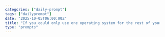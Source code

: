 ```yaml
---
categories: ["daily-prompt"]
tags: ["dailyprompt"]
date: "2025-10-05T06:00:00Z"
title: "If you could only use one operating system for the rest of your life, which would it be and why?"
type: "prompts"
---
```

